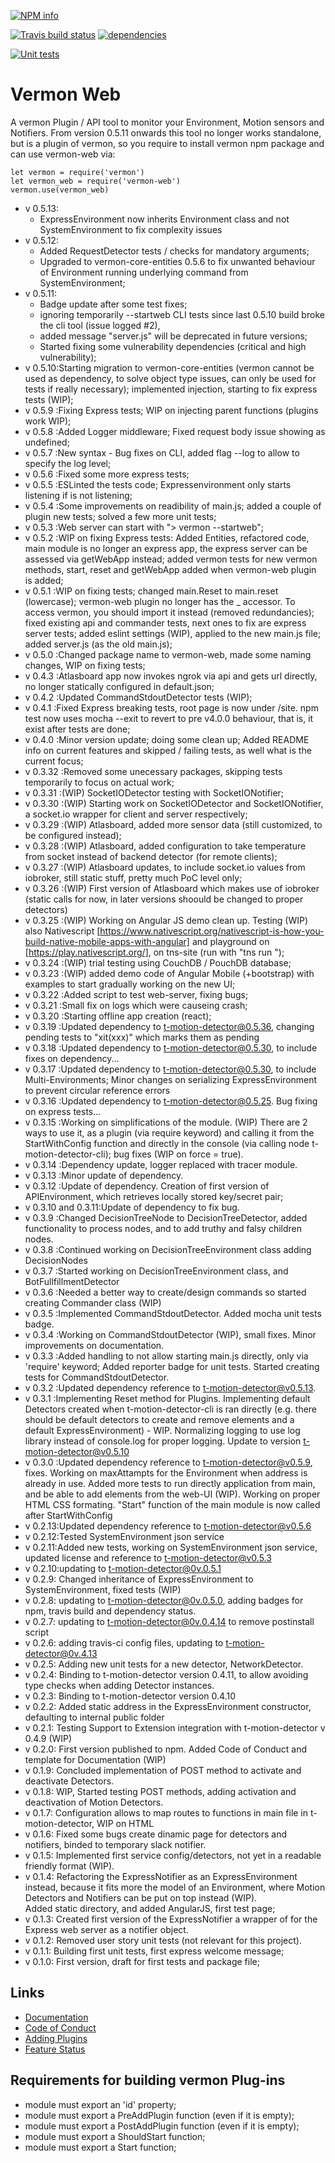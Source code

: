 [![NPM info](https://nodei.co/npm/vermon-web.png?downloads=true)](https://www.npmjs.com/package/vermon-web)

[![Travis build status](https://travis-ci.org/tcardoso2/vermon-web.png?branch=master)](https://travis-ci.org/tcardoso2/t-motion-detector-cli)
[![dependencies](https://david-dm.org/tcardoso2/vermon-web.svg)](https://david-dm.org/tcardoso2/vermon-web.svg)

[![Unit tests](https://github.com/tcardoso2/vermon-web/blob/master/badge.svg)](https://github.com/tcardoso2/vermon-web/blob/master/badge.svg) 

# Vermon Web
A vermon Plugin / API tool to monitor your Environment, Motion sensors and Notifiers.
From version 0.5.11 onwards this tool no longer works standalone, but is a plugin of vermon, so you require to install vermon npm package and can use vermon-web via:
```
let vermon = require('vermon')
let vermon_web = require('vermon-web')
vermon.use(vermon_web)
```
* v 0.5.13:
  - ExpressEnvironment now inherits Environment class and not SystemEnvironment to fix complexity issues
* v 0.5.12:
  - Added RequestDetector tests / checks for mandatory arguments;
  - Upgraded to vermon-core-entities 0.5.6 to fix unwanted behaviour of Environment running underlying command from SystemEnvironment;
* v 0.5.11:
  - Badge update after some test fixes;
  - ignoring temporarily --startweb CLI tests since last 0.5.10 build broke the cli tool (issue logged #2),
  - added message "server.js" will be deprecated in future versions;
  - Started fixing some vulnerability dependencies (critical and high vulnerability);  
* v 0.5.10:Starting migration to vermon-core-entities (vermon cannot be used as dependency, to solve object type issues, can only be used for tests if really necessary); implemented injection, starting to fix express tests (WIP);  
* v 0.5.9 :Fixing Express tests; WIP on injecting parent functions (plugins work WIP);  
* v 0.5.8 :Added Logger middleware; Fixed request body issue showing as undefined;    
* v 0.5.7 :New syntax - Bug fixes on CLI, added flag --log to allow to specify the log level;  
* v 0.5.6 :Fixed some more express tests;  
* v 0.5.5 :ESLinted the tests code; Expressenvironment only starts listening if is not listening;  
* v 0.5.4 :Some improvements on readibility of main.js; added a couple of plugin new tests; solved a few more unit tests;  
* v 0.5.3 :Web server can start with "> vermon --startweb";  
* v 0.5.2 :WIP on fixing Express tests: Added Entities, refactored code, main module is no longer an express
           app, the express server can be assessed via getWebApp instead; added vermon tests for new vermon methods, start, reset and getWebApp added when vermon-web plugin is added;  
* v 0.5.1 :WIP on fixing tests; changed main.Reset to main.reset (lowercase); vermon-web plugin no longer has the
           _ accessor. To access vermon, you should import it instead (removed redundancies); fixed existing api and commander tests, next ones to fix are express server tests; added eslint settings (WIP), applied to the new main.js file; added server.js (as the old main.js);  
* v 0.5.0 :Changed package name to vermon-web, made some naming changes, WIP on fixing tests;   
* v 0.4.3 :Atlasboard app now invokes ngrok via api and gets url directly, no longer statically configured in default.json;  
* v 0.4.2 :Updated CommandStdoutDetector tests (WIP);  
* v 0.4.1 :Fixed Express breaking tests, root page is now under /site. npm test now uses mocha --exit to revert to pre v4.0.0 behaviour, that is, it exist after tests are done;    
* v 0.4.0 :Minor version update; doing some clean up; Added README info on current features and skipped / failing tests, as well what is the current focus;   
* v 0.3.32 :Removed some unecessary packages, skipping tests temporarily to focus on actual work;  
* v 0.3.31 :(WIP) SocketIODetector testing with SocketIONotifier;  
* v 0.3.30 :(WIP) Starting work on SocketIODetector and SocketIONotifier, a socket.io wrapper for client and server respectively;  
* v 0.3.29 :(WIP) Atlasboard, added more sensor data (still customized, to be configured instead);  
* v 0.3.28 :(WIP) Atlasboard, added configuration to take temperature from socket instead of backend detector (for remote clients);  
* v 0.3.27 :(WIP) Atlasboard updates, to include socket.io values from iobroker, still static stuff, pretty much PoC level only;  
* v 0.3.26 :(WIP) First version of Atlasboard which makes use of iobroker (static calls for now, in later versions shoould be changed to proper detectors)  
* v 0.3.25 :(WIP) Working on Angular JS demo clean up. Testing (WIP) also Nativescript [https://www.nativescript.org/nativescript-is-how-you-build-native-mobile-apps-with-angular] and playground on [https://play.nativescript.org/], on tns-site (run with "tns run <platform>");  
* v 0.3.24 :(WIP) trial testing using CouchDB / PouchDB database;  
* v 0.3.23 :(WIP) added demo code of Angular Mobile (+bootstrap) with examples to start gradually working on the new UI;  
* v 0.3.22 :Added script to test web-server, fixing bugs;  
* v 0.3.21 :Small fix on logs which were causeing crash;  
* v 0.3.20 :Starting offline app creation (react);  
* v 0.3.19 :Updated dependency to t-motion-detector@0.5.36, changing pending tests to "xit(xxx)" which marks them as pending    
* v 0.3.18 :Updated dependency to t-motion-detector@0.5.30, to include fixes on dependency...  
* v 0.3.17 :Updated dependency to t-motion-detector@0.5.30, to include Multi-Environments; Minor changes on serializing ExpressEnvironment to prevent circular reference errors  
* v 0.3.16 :Updated dependency to t-motion-detector@0.5.25. Bug fixing on express tests...  
* v 0.3.15 :Working on simplifications of the module. (WIP) There are 2 ways to use it, as a plugin (via require keyword) and calling it from the StartWithConfig function and directly in the console (via calling node t-motion-detector-cli); bug fixes (WIP on force = true).  
* v 0.3.14 :Dependency update, logger replaced with tracer module.  
* v 0.3.13 :Minor update of dependency.  
* v 0.3.12 :Update of dependency. Creation of first version of APIEnvironment, which retrieves locally stored key/secret pair;  
* v 0.3.10 and 0.3.11:Update of dependency to fix bug.  
* v 0.3.9 :Changed DecisionTreeNode to DecisionTreeDetector, added functionality to process nodes, and to add truthy and falsy children nodes.  
* v 0.3.8 :Continued working on DecisionTreeEnvironment class adding DecisionNodes  
* v 0.3.7 :Started working on DecisionTreeEnvironment class, and BotFullfillmentDetector  
* v 0.3.6 :Needed a better way to create/design commands so started creating Commander class (WIP)  
* v 0.3.5 :Implemented CommandStdoutDetector. Added mocha unit tests badge.  
* v 0.3.4 :Working on CommandStdoutDetector (WIP), small fixes. Minor improvements on documentation.  
* v 0.3.3 :Added handling to not allow starting main.js directly, only via 'require' keyword; Added reporter badge for unit tests. Started creating tests for CommandStdoutDetector.  
* v 0.3.2 :Updated dependency reference to t-motion-detector@v0.5.13.  
* v 0.3.1 :Implementing Reset method for Plugins. Implementing default Detectors created when t-motion-detector-cli is ran directly (e.g. there should be default detectors to create and remove elements and a default ExpressEnvironment) - WIP. Normalizing logging to use log library instead of console.log for proper logging. Update to version t-motion-detector@v0.5.10  
* v 0.3.0 :Updated dependency reference to t-motion-detector@v0.5.9, fixes. Working on maxAttampts for the Environment when address is already in use. Added more tests to run directly application from main, and be able to add elements from the web-UI (WIP). Working on proper HTML CSS formating. "Start" function of the main module
is now called after StartWithConfig   
* v 0.2.13:Updated dependency reference to t-motion-detector@v0.5.6  
* v 0.2.12:Tested SystemEnvironment json service  
* v 0.2.11:Added new tests, working on SystemEnvironment json service, updated license and reference to t-motion-detector@v0.5.3  
* v 0.2.10:updating to t-motion-detector@0v.0.5.1  
* v 0.2.9: Changed inheritance of ExpressEnvironment to SystemEnvironment, fixed tests (WIP)  
* v 0.2.8: updating to t-motion-detector@0v.0.5.0, adding badges for npm, travis build and dependency status.   
* v 0.2.7: updating to t-motion-detector@0v.0.4.14 to remove postinstall script  
* v 0.2.6: adding travis-ci config files, updating to t-motion-detector@0v.4.13  
* v 0.2.5: Adding new unit tests for a new detector, NetworkDetector.  
* v 0.2.4: Binding to t-motion-detector version 0.4.11, to allow avoiding type checks when adding Detector instances.  
* v 0.2.3: Binding to t-motion-detector version 0.4.10  
* v 0.2.2: Added static address in the ExpressEnvironment constructor, defaulting to internal public folder  
* v 0.2.1: Testing Support to Extension integration with t-motion-detector v 0.4.9 (WIP)  
* v 0.2.0: First version published to npm. Added Code of Conduct and template for Documentation (WIP)  
* v 0.1.9: Concluded implementation of POST method to activate and deactivate Detectors.  
* v 0.1.8: WIP, Started testing POST methods, adding activation and deactivation of Motion Detectors.  
* v 0.1.7: Configuration allows to map routes to functions in main file in t-motion-detector, WIP on HTML  
* v 0.1.6: Fixed some bugs create dinamic page for detectors and notifiers, binded to temporary slack notifier.  
* v 0.1.5: Implemented first service config/detectors, not yet in a readable friendly format (WIP).  
* v 0.1.4: Refactoring the ExpressNotifier as an ExpressEnvironment instead, because it fits more the model of an Environment, where Motion Detectors and Notifiers can be put on top instead (WIP).  
Added static directory, and added AngularJS, first test page;  
* v 0.1.3: Created first version of the ExpressNotifier a wrapper of for the Express web server as a notifier object.  
* v 0.1.2: Removed user story unit tests  (not relevant for this project).  
* v 0.1.1: Building first unit tests, first express welcome message;  
* v 0.1.0: First version, draft for first tests and package file;  

## Links  
  - [Documentation](https://github.com/tcardoso2/t-motion-detector-cli/blob/master/DOCUMENTATION.md) 
  - [Code of Conduct](https://github.com/tcardoso2/t-motion-detector-cli/blob/master/CODE_OF_CONDUCT.md)   
  - [Adding Plugins](https://github.com/tcardoso2/t-motion-detector-cli/blob/master/ADDING_PLUGINS.md)   
  - [Feature Status](https://github.com/tcardoso2/t-motion-detector-cli/blob/master/test/README.md)  

## Requirements for building vermon Plug-ins
  - module must export an 'id' property;  
  - module must export a PreAddPlugin function (even if it is empty);  
  - module must export a PostAddPlugin function (even if it is empty);  
  - module must export a ShouldStart function;
  - module must export a Start function;
